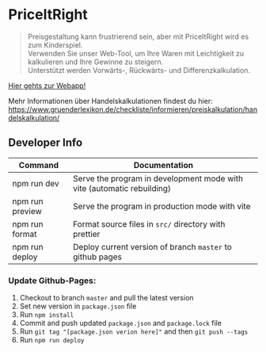 # PriceItRight

> Preisgestaltung kann frustrierend sein, aber mit PriceItRight wird es zum Kinderspiel.  
> Verwenden Sie unser Web-Tool, um Ihre Waren mit Leichtigkeit zu kalkulieren und Ihre Gewinne zu steigern.  
> Unterstützt werden Vorwärts-, Rückwärts- und Differenzkalkulation.

[Hier gehts zur Webapp!](https://richard-llmnn.github.io/PriceItRight/)  

Mehr Informationen über Handelskalkulationen findest du hier: https://www.gruenderlexikon.de/checkliste/informieren/preiskalkulation/handelskalkulation/

<!--- add example image later ![]() -->

## Developer Info
| Command           | Documentation                                                               |
|-------------------|-----------------------------------------------------------------------------|
| npm run dev       | Serve the program in development mode with vite (automatic rebuilding)      |
| npm run preview   | Serve the program in production mode with vite                              |
| npm run format    | Format source files in `src/` directory with prettier                       |
| npm run deploy    | Deploy current version of branch `master` to github pages                   |

### Update Github-Pages:

1. Checkout to branch `master` and pull the latest version
2. Set new version in `package.json` file
3. Run `npm install`
4. Commit and push updated `package.json` and `package.lock` file
5. Run `git tag "[package.json verion here]"` and then `git push --tags`
6. Run `npm run deploy`
